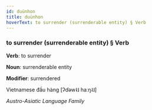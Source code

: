 ```yaml
---
id: duünhon
title: duünhon
hoverText: to surrender (surrenderable entity) § Verb
---
```


### to surrender (surrenderable entity) § Verb

**Verb**: to surrender

**Noun**: surrenderable entity

**Modifier**: surrendered

Vietnamese đầu hàng [ʔɗəw˨˩ haːŋ˨˩]

*Austro-Asiatic Language Family*